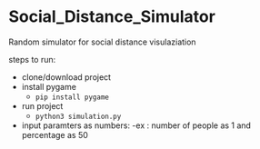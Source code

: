 # Social_Distance_Simulator
Random simulator for social distance visulaziation

steps to run:
- clone/download project
- install pygame
  - ```pip install pygame```
- run project
  - ```python3 simulation.py```
- input paramters as numbers:
  -ex : number of people as 1 and percentage as 50
